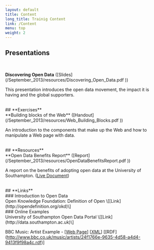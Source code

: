 ```yaml
---
layout: default
title: Content
long_title: Trainig Content
link: /Content
menu: top
weight: 2
---
```


## **Presentations**
<br>

**Discovering Open Data** ([Slides] (/September_2013/resources/Discovering_Open_Data.pdf ))

This presentation introduces the open data movement, the impact it is having and the global supporters.
  
<br>
## **Exercises**
<br> 
**Building blocks of the Web** ([Handout](/September_2013/resources/Web_Building_Blocks.pdf ))

An introduction to the components that make up the Web and how to manipulate a Web page with data.

<br>
## **Resources**
<br> 
**Open Data Benefits Report** ([Report](/September_2013/resources/OpenDataBenefitsReport.pdf ))

A report on the benefits of adopting open data at the University of Southampton. ([Live Document](https://docs.google.com/document/d/1tvtjukkh9ZPEMnRXMqoWEM-X3LX9GRbY8XbjPtpnwSE/edit#heading=h.oa1z7ovuqhwz ))

<br>
## **Links**
<br>
### Introduction to Open Data
<br>
Open Knowledge Foundation: Definition of Open \[[Link](http://opendefinition.org/okd)\]

<br>
### Online Examples
<br>
University of Southampton Open Data Portal \[[Link](http://data.southampton.ac.uk)\]

BBC Music: Artist Example - \[[Web Page](http://www.bbc.co.uk/music/artists/24f1766e-9635-4d58-a4d4-9413f9f98a4c)\] \[[XML](http://www.bbc.co.uk/music/artists/24f1766e-9635-4d58-a4d4-9413f9f98a4c.xml)\] \[[RDF] (http://www.bbc.co.uk/music/artists/24f1766e-9635-4d58-a4d4-9413f9f98a4c.rdf)\]

